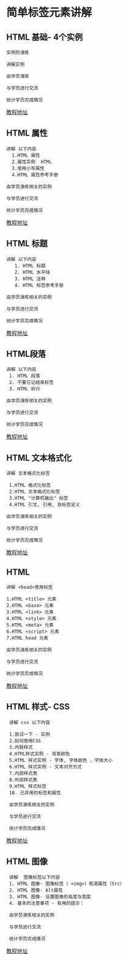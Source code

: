 
# 简单标签元素讲解 
## HTML 基础- 4个实例
    实例的演练

    讲解实例

    由学员演练

    与学员进行交流

    统计学员完成情况

    
    
[教程地址](http://www.runoob.com/html/html-basic.html)

## HTML 属性
   
    讲解 以下内容
      1.HTML 属性 
      2.属性实例  HTML 
      3.使用小写属性  
      4.HTML 属性参考手册

    由学员演练相关的实例

    与学员进行交流

    统计学员完成情况

    
[教程地址](http://www.runoob.com/html/html-attributes.html)

## HTML 标题
    
    讲解 以下内容
       1. HTML 标题
       2. HTML 水平线
       3. HTML 注释
       4. HTML 标签参考手册

    由学员演练相关的实例

    与学员进行交流

    统计学员完成情况
[教程地址](http://www.runoob.com/html/html-headings.html)
## HTML段落
   
    讲解 以下内容
     1. HTML 段落
     2. 不要忘记结束标签
     3. HTML 折行

    由学员演练相关的实例

    与学员进行交流

    统计学员完成情况

[教程地址](http://www.runoob.com/html/html-paragraphs.html)

## HTML 文本格式化
   
    讲解 文本格式化标签
     
     1.HTML 格式化标签
     2.HTML 文本格式化标签
     3.HTML "计算机输出" 标签
     4.HTML 引文, 引用, 及标签定义
     
    由学员演练相关的实例

    与学员进行交流

    统计学员完成情况
[教程地址](http://www.runoob.com/html/html-formatting.html)

## HTML  <head>
    讲解 <head>常用标签

    1.HTML <title> 元素
    2.HTML <base> 元素
    3.HTML <link> 元素
    4.HTML <style> 元素
    5.HTML <meta> 元素
    6.HTML <script> 元素
    7.HTML head 元素
    
    由学员演练相关的实例

    与学员进行交流

    统计学员完成情况
[教程地址](http://www.runoob.com/html/html-head.html)


## HTML 样式- CSS
   
     讲解 css 以下内容
     
     1.尝试一下 - 实例
     2.如何使用CSS
     3.内联样式
     4.HTML样式实例 - 背景颜色
     5.HTML 样式实例 - 字体, 字体颜色 ，字体大小
     6.HTML 样式实例 - 文本对齐方式
     7.内部样式表
     8.外部样式表
     9.HTML 样式标签
     10. 已弃用的标签和属性
     
     由学员演练相关的实例

     与学员进行交流

     统计学员完成情况
[教程地址](http://www.runoob.com/html/html-css.html#commentform)

## HTML 图像
   
     讲解  图像标签以下内容
     1. HTML 图像- 图像标签（ <img>）和源属性（Src）
     2. HTML 图像- Alt属性
     3. HTML 图像- 设置图像的高度与宽度
     4. 基本的注意事项 - 有用的提示：

     由学员演练相关的实例

     与学员进行交流

     统计学员完成情况
    
[教程地址](http://www.runoob.com/html/html-images.html)



    
